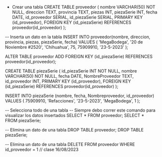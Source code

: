 - Crear una tabla
CREATE TABLE proveedor (
    nombre VARCHAR(50) NOT NULL,
	direccion TEXT,
	provincia TEXT,
	piezas INT,
	piezaSerie INT,
	fecha DATE,
	id_proveedor SERIAL,
	id_piezaSerie SERIAL,
	PRIMARY KEY (id_proveedor),
	FOREIGN KEY (id_piezaSerie) REFERENCES proveedor(id_proveedor)
);

-- Inserta un dato en la tabla
INSERT INTO proveedor(nombre, direccion, provincia, piezas, piezaSerie, fecha)
    VALUES (
	'MegaBodega',
	'20 de Noviembre #2520',
	'Chihuahua',
	75,
	75909910,
	'23-5-2023'
);

ALTER TABLE proveedor
ADD FOREIGN KEY (id_piezaSerie) REFERENCES proveedor(id_proveedor);

CREATE TABLE piezaSerie (
    id_piezaSerie INT NOT NULL,
    nombre VARCHAR(50) NOT NULL,
	fecha DATE,
	NombreProveedor TEXT,
    id_proveedor INT,
    PRIMARY KEY (id_proveedor),
    FOREIGN KEY (id_piezaSerie) REFERENCES proveedor(id_proveedor)
);


INSERT INTO piezaSerie (nombre, fecha, Nombreproveedor, id_proveedor)
    VALUES (
	75909910,
	'Refacciones',
	'23-5-2023',
	'MegaBodega',
	1
);
	
-- Selecciona todo de una tabla
-- Siempre debo correr este comando para visualizar los datos insertados
SELECT * FROM proveedor;
SELECT * FROM piezaSerie;


-- Elimina un dato de una tabla
DROP TABLE proveedor;
DROP TABLE piezaSerie;

-- Elimina un dato de una tabla
DELETE FROM proveedor WHERE id_proveedor = 1 
// clase 16/08/2023 